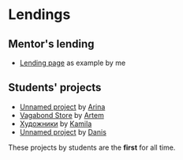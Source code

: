 # Lendings

## Mentor's lending

* [Lending page](https://eduardsuyargulov.github.io/cmit/suyargulov-lending/) as example by me 

## Students' projects

* [Unnamed project](https://eduardsuyargulov.github.io/cmit/arina/) by [Arina](https://github.com/Arinanananana00000)
* [Vagabond Store](https://eduardsuyargulov.github.io/cmit/artem/) by [Artem](https://github.com/psyhodelic1)
* [Художники](https://eduardsuyargulov.github.io/cmit/kamila/) by [Kamila](https://github.com/Robot1357)
* [Unnamed project](https://eduardsuyargulov.github.io/cmit/danis/) by [Danis](https://github.com/Danis379)

These projects by students are the **first** for all time.